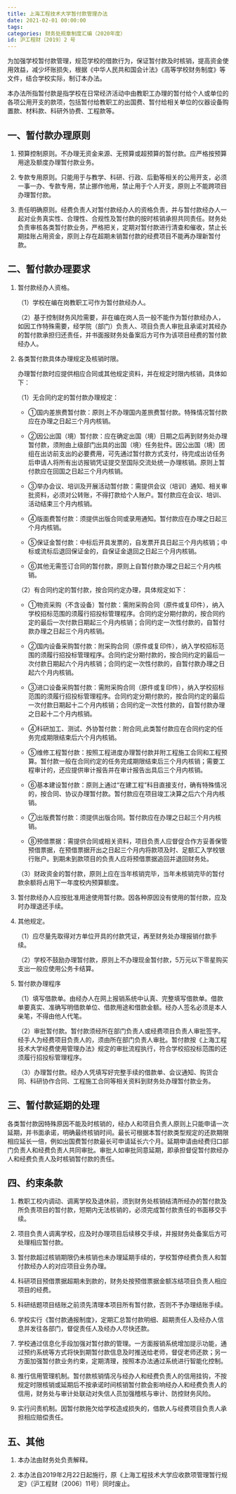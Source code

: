```yaml
---
title: 上海工程技术大学暂付款管理办法
date: 2021-02-01 00:00:00
tags: 
categories: 财务处规章制度汇编（2020年度）
id: 沪工程财〔2019〕2 号
---
```


为加强学校暂付款管理，规范学校的借款行为，保证暂付款及时核销，提高资金使用效益，减少坏账损失，根据《中华人民共和国会计法》《高等学校财务制度》等文件，结合学校实际，制订本办法。

本办法所指暂付款是指学校在日常经济活动中由教职工办理的暂付给个人或单位的各项公用开支的款项，包括暂付给教职工的出国费、暂付给相关单位的仪器设备购置款、材料款、科研外协费、工程款等。

## 一、暂付款办理原则

1. 预算控制原则。不办理无资金来源、无预算或超预算的暂付款。应严格按预算用途及额度办理暂付款业务。

2. 专款专用原则。只能用于与教学、科研、行政、后勤等相关的公用开支，必须一事一办、专款专用，禁止挪作他用，禁止用于个人开支，原则上不能跨项目办理暂付款。

3. 责任明确原则。经费负责人对暂付款经办人的资格负责，并与暂付款经办人一起对业务真实性、合理性、合规性及暂付款的按时核销承担共同责任。财务处负责审核各类暂付款业务，严格把关，定期对暂付款进行清查和催收，禁止长期挂账占用资金，原则上存在超期未销暂付款的经费项目不能再办理新暂付款。

## 二、暂付款办理要求

1. 暂付款经办人资格。

   （1）学校在编在岗教职工可作为暂付款经办人。

   （2）基于控制财务风险需要，非在编在岗人员一般不能作为暂付款经办人，如因工作特殊需要，经学院（部门）负责人、项目负责人审批且承诺对其经办的暂付款承担归还责任，并书面报财务处备案后方可作为该项目经费的暂付款经办人。

2. 各类暂付款具体办理规定及核销时限。

   办理暂付款时应提供相应合同或其他规定资料，并在规定时限内核销，具体如下：

   （1）无合同约定的暂付款办理规定：

   - ①国内差旅费暂付款：原则上不办理国内差旅费暂付款。特殊情况暂付款应在办理之日起三个月内核销。

   - ②因公出国（境）暂付款：应在确定出国（境）日期之后再到财务处办理暂付款，须附由上级部门出具的出国（境）任务批件。因公出国（境）团组在出访前支出的必要费用，可先通过暂付款方式支付，待完成出访任务后申请人将所有出访报销凭证提交至国际交流处统一办理核销。原则上暂付款应在回国之日起三个月内核销。

   - ③举办会议、培训及开展活动暂付款：需提供会议（培训）通知、相关审批资料，必须对公转账，不得打款给个人账户。暂付款应在会议、培训、活动结束三个月内核销。

   - ④版面费暂付款：须提供出版合同或录用通知。暂付款应在办理之日起三个月内核销。

   - ⑤保证金暂付款：中标后开具发票的，自发票开具日起三个月内核销；中标或流标后退回保证金的，自保证金退回之日起三个月内核销。

   - ⑥其他无需签订合同的暂付款，原则上自暂付款办理之日起三个月内核销。

   （2）有合同约定的暂付款，按合同约定办理，具体规定如下：

   - ①物资采购（不含设备）暂付款：需附采购合同（原件或复印件），纳入学校招标范围的须履行招投标管理程序。合同约定分期付款的，按合同约定的最后一次付款日期起三个月内核销；合同约定一次性付款的，自暂付款办理之日起三个月内核销。

   - ②国内设备采购暂付款：附采购合同（原件或复印件），纳入学校招标范围的须履行招投标管理程序。合同约定分期付款的，按合同约定的最后一次付款日期起六个月内核销；合同约定一次性付款的，自暂付款办理之日起六个月内核销。

   - ③进口设备采购暂付款：需附采购合同（原件或复印件），纳入学校招标范围的须履行招投标管理程序。合同约定分期付款的，按合同约定的最后一次付款日期起十二个月内核销；合同约定一次性付款的，自暂付款办理之日起十二个月内核销。

   - ④科研加工、测试、外协暂付款：附合同,此类暂付款应在合同约定的任务完成期限结束后六个月内核销。

   - ⑤维修工程暂付款：按照工程进度办理暂付款并附工程施工合同和工程预算。暂付款一般在合同约定的任务完成期限结束后三个月内核销；需要工程审计的，还应提供审计报告并在审计报告出具后三个月内核销。

   - ⑥基本建设暂付款：原则上通过“在建工程”科目直接支付，确有特殊情况的，按合同、协议办理暂付款。暂付款应在项目竣工决算之后六个月内核销。

   - ⑦出版费暂付款：须提供出版合同。暂付款应在办理之日起三个月内核销。

   - ⑧预借票据：需提供合同或相关资料，项目负责人应督促合作方妥善保管预借票据，在预借票据开出之日起三个月内将款项及时、足额汇入学校银行账户。到期未到款项目的负责人应将预借票据追回并退回财务处。

   （3）财政资金的暂付款，原则上应在当年核销完毕，当年未核销完毕的暂付款余额将占用下一年度校内预算额度。

3. 暂付款经办人应按批准用途使用暂付款。因各种原因没有使用的暂付款，应及时办理退还手续。

4. 其他规定。

   （1）应尽量先取得对方单位开具的付款凭证，再至财务处办理报销付款手续。

   （2）学校不鼓励办理暂付款，原则上不办理现金暂付款，5万元以下零星购买支出一般应使用公务卡结算。

5. 暂付款办理程序

   （1）填写借款单。由经办人在网上报销系统中认真、完整填写借款单。借款单要真实、准确写明借款单位、借款用途和借款金额。经办人签名必须是本人亲笔，不得由他人代笔。

   （2）审批暂付款。暂付款须经所在部门负责人或经费项目负责人审批签字。经手人为经费项目负责人的，须由所在部门负责人审批。暂付款按《上海工程技术大学经费使用管理办法》规定的审批流程执行，符合学校招投标范围的还须履行招投标管理程序。

   （3）办理暂付款。经办人凭填写好完整手续的借款单、会议通知、购货合同、科研协作合同、工程施工合同等相关资料到财务处办理暂付款业务。

## 三、暂付款延期的处理

各类暂付款因特殊原因不能及时核销的，经办人和项目负责人原则上只能申请一次延期，并书面承诺，明确最终核销时间。最长可根据本暂付款类型规定的还款期限相应延长一倍，例如出国费暂付款最长可申请延长六个月。延期申请由经费归口部门负责人和经费负责人共同审批。审批人如审批同意延期，即承担督促暂付款经办人和经费负责人及时核销暂付款的责任。

## 四、约束条款

1. 教职工校内调动、调离学校及退休前，须到财务处核销结清所经办的暂付款及所负责项目的暂付款，短期内无法核销的，必须完成暂付款责任的书面移交手续。

2. 项目负责人调离学校，应及时办理项目后续移交手续，并报财务处备案后方可处理相应暂付款。

3. 暂付款超过核销期限仍未核销也未办理延期手续的，学校暂停经费负责人和暂付款经办人的对应项目业务办理。

4. 科研项目预借票据超期未到款的，财务处按预借票据金额冻结项目负责人相应项目的经费。

5. 科研结题项目结账之前须先清理本项目所有暂付款，否则不予办理结账手续。

6. 学校实行《暂付款通报制度》，定期汇总暂付款明细、超期责任人及经办人信息并发往各部门，督促责任人及经办人尽快还款。

7. 学校通过信息化手段加强对暂付款的管理。一方面报销系统增加提示功能，通过预约系统等方式将快到期暂付款信息及时推送给老师，督促老师还款；另一方面加强暂付款业务约束，定期清理，按照本办法通过系统进行智能化控制。

8. 推行信用管理机制。暂付款核销情况与经办人和经费负责人的信用挂钩，不按规定时限核销或延期后不按承诺时间核销暂付款会影响经办人和经费负责人的信用，财务处与审计处联动对失信人员加强稽核与审计、防控财务风险。

9. 实行问责机制。因暂付款拖欠给学校造成损失的，借款人与经费项目负责人承担相应赔偿责任。

## 五、其他

1. 本办法由财务处负责解释。

2. 本办法自2019年2月22日起施行，原《上海工程技术大学应收款项管理暂行规定》（沪工程财〔2006〕11号）同时废止。
